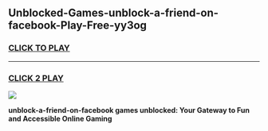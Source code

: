 
## Unblocked-Games-unblock-a-friend-on-facebook-Play-Free-yy3og
<h3>
<a href="https://premium76.site?title=unblock-a-friend-on-facebook&ref=18A1">CLICK TO PLAY</a></h3>
<hr>

<h3>
<a href="https://premium76.site?title=unblock-a-friend-on-facebook&ref=18A1">CLICK 2 PLAY</a>
  
</h3>

<a href="https://premium76.site?title=unblock-a-friend-on-facebook&ref=18A1"><img src="https://clearcache.store/games.png"></a>


**unblock-a-friend-on-facebook games unblocked: Your Gateway to Fun and Accessible Online Gaming**
